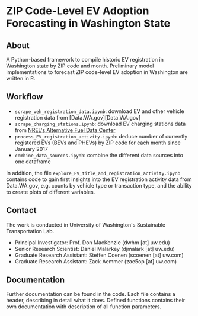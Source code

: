 # ZIP Code-Level EV Adoption Forecasting in Washington State

## About

A Python-based framework to compile historic EV registration in Washington state by ZIP code and month. Preliminary model implementations to forecast ZIP code-level EV adoption in Washington are written in R.

## Workflow

+ `scrape_veh_registration_data.ipynb`: download EV and other vehicle registration data from [Data.WA.gov][Data.WA.gov]
+ `scrape_charging_stations.ipynb`: download EV charging stations data from [NREL's Alternative Fuel Data Center](https://developer.nrel.gov/docs/transportation/alt-fuel-stations-v1/)
+ `process_EV_registration_activity.ipynb`: deduce number of currently registered EVs (BEVs and PHEVs) by ZIP code for each month since January 2017
+ `combine_data_sources.ipynb`: combine the different data sources into one dataframe

In addition, the file `explore_EV_title_and_registration_activity.ipynb` contains code to gain first insights into the EV registration activity data from Data.WA.gov, e.g. counts by vehicle type or transaction type, and the ability to create plots of different variables.

## Contact

The work is conducted in University of Washington's Sustainable Transportation Lab.

+ Principal Investigator: Prof. Don MacKenzie (dwhm [at] uw.edu)
+ Senior Research Scientist: Daniel Malarkey (djmalark [at] uw.edu)
+ Graduate Research Assistant: Steffen Coenen (scoenen [at] uw.com)
+ Graduate Research Assistant: Zack Aemmer (zae5op [at] uw.com)

## Documentation

Further documentation can be found in the code. Each file contains a header, describing in detail what it does. Defined functions contains their own documentation with description of all function parameters.
